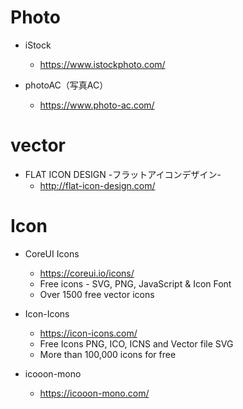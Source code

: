 # Photo

- iStock
  - https://www.istockphoto.com/

- photoAC（写真AC）
  - https://www.photo-ac.com/

# vector

- FLAT ICON DESIGN -フラットアイコンデザイン-
  - http://flat-icon-design.com/

# Icon

- CoreUI Icons
  - https://coreui.io/icons/
  - Free icons - SVG, PNG, JavaScript & Icon Font
  - Over 1500 free vector icons
  
- Icon-Icons
  - https://icon-icons.com/
  - Free Icons PNG, ICO, ICNS and Vector file SVG
  - More than 100,000 icons for free

- icooon-mono
  - https://icooon-mono.com/
